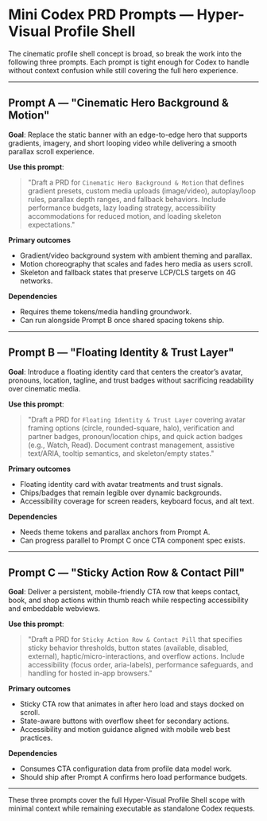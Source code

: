 # Mini Codex PRD Prompts — Hyper-Visual Profile Shell

The cinematic profile shell concept is broad, so break the work into the following three prompts. Each prompt is tight enough for Codex to handle without context confusion while still covering the full hero experience.

---

## Prompt A — "Cinematic Hero Background & Motion"
**Goal**: Replace the static banner with an edge-to-edge hero that supports gradients, imagery, and short looping video while delivering a smooth parallax scroll experience.

**Use this prompt**:
> "Draft a PRD for `Cinematic Hero Background & Motion` that defines gradient presets, custom media uploads (image/video), autoplay/loop rules, parallax depth ranges, and fallback behaviors. Include performance budgets, lazy loading strategy, accessibility accommodations for reduced motion, and loading skeleton expectations."

**Primary outcomes**
- Gradient/video background system with ambient theming and parallax.
- Motion choreography that scales and fades hero media as users scroll.
- Skeleton and fallback states that preserve LCP/CLS targets on 4G networks.

**Dependencies**
- Requires theme tokens/media handling groundwork.
- Can run alongside Prompt B once shared spacing tokens ship.

---

## Prompt B — "Floating Identity & Trust Layer"
**Goal**: Introduce a floating identity card that centers the creator’s avatar, pronouns, location, tagline, and trust badges without sacrificing readability over cinematic media.

**Use this prompt**:
> "Draft a PRD for `Floating Identity & Trust Layer` covering avatar framing options (circle, rounded-square, halo), verification and partner badges, pronoun/location chips, and quick action badges (e.g., Watch, Read). Document contrast management, assistive text/ARIA, tooltip semantics, and skeleton/empty states."

**Primary outcomes**
- Floating identity card with avatar treatments and trust signals.
- Chips/badges that remain legible over dynamic backgrounds.
- Accessibility coverage for screen readers, keyboard focus, and alt text.

**Dependencies**
- Needs theme tokens and parallax anchors from Prompt A.
- Can progress parallel to Prompt C once CTA component spec exists.

---

## Prompt C — "Sticky Action Row & Contact Pill"
**Goal**: Deliver a persistent, mobile-friendly CTA row that keeps contact, book, and shop actions within thumb reach while respecting accessibility and embeddable webviews.

**Use this prompt**:
> "Draft a PRD for `Sticky Action Row & Contact Pill` that specifies sticky behavior thresholds, button states (available, disabled, external), haptic/micro-interactions, and overflow actions. Include accessibility (focus order, aria-labels), performance safeguards, and handling for hosted in-app browsers."

**Primary outcomes**
- Sticky CTA row that animates in after hero load and stays docked on scroll.
- State-aware buttons with overflow sheet for secondary actions.
- Accessibility and motion guidance aligned with mobile web best practices.

**Dependencies**
- Consumes CTA configuration data from profile data model work.
- Should ship after Prompt A confirms hero load performance budgets.

---

These three prompts cover the full Hyper-Visual Profile Shell scope with minimal context while remaining executable as standalone Codex requests.
